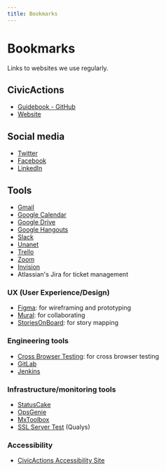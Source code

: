 ```yaml
---
title: Bookmarks
---
```


# Bookmarks

Links to websites we use regularly.

## CivicActions

-   [Guidebook - GitHub](https://github.com/CivicActions/guidebook)
-   [Website](https://civicactions.com/)

## Social media

-   [Twitter](https://twitter.com/CivicActions)
-   [Facebook](https://www.facebook.com/CivicActions/)
-   [LinkedIn](https://www.linkedin.com/company/civicactions/)

## Tools

-   [Gmail](https://mail.google.com/)
-   [Google Calendar](https://calendar.google.com)
-   [Google Drive](https://drive.google.com/drive/u/0/)
-   [Google Hangouts](https://hangouts.google.com/)
-   [Slack](https://civicactions.slack.com)
-   [Unanet](https://civicactions.unanet.biz)
-   [Trello](https://trello.com/)
-   [Zoom](https://zoom.us/)
-   [Invision](https://www.invisionapp.com/home)
-   Atlassian's Jira for ticket management

### UX (User Experience/Design)

-   [Figma](https://www.figma.com): for wireframing and prototyping
-   [Mural](https://app.mural.co/signin): for collaborating
-   [StoriesOnBoard](https://app.storiesonboard.com/login): for story mapping

### Engineering tools

-   [Cross Browser Testing](https://crossbrowsertesting.com): for cross browser testing
-   [GitLab](https://git.civicactions.net/)
-   [Jenkins](http://ci.civicactions.net/)

### Infrastructure/monitoring tools

-   [StatusCake](https://app.statuscake.com/YourStatus.php)
-   [OpsGenie](https://app.opsgenie.com/alert)
-   [MxToolbox](https://mxtoolbox.com/SuperTool.aspx)
-   [SSL Server Test](https://www.ssllabs.com/ssltest/) (Qualys)

### Accessibility

-   [CivicActions Accessibility Site](https://accessibility.civicactions.com/guide/tools)
